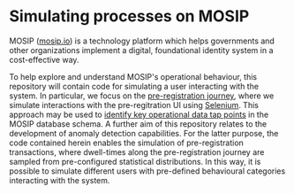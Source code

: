 # Simulating processes on MOSIP 
MOSIP ([mosip.io](http://mosip.io)) is a technology platform which helps governments and other organizations implement a digital, foundational identity system in a cost-effective way.

To help explore and understand MOSIP's operational behaviour, this repository will contain code for simulating a user interacting with the system. In particular, we focus on the [pre-registration journey](https://docs.mosip.io/platform/modules/pre-registration), where we simulate interactions with the pre-regitration UI using [Selenium](https://www.selenium.dev/). This approach may be used to [identify key operational data tap points](https://github.com/alan-turing-institute/mosip-data-extraction) in the MOSIP database schema. A further aim of this repository relates to the development of anomaly detection capabilities. For the latter purpose, the code contained herein enables the simulation of pre-registration transactions, where dwell-times along the pre-registration journey are sampled from pre-configured statistical distributions. In this way, it is possible to simulate different users with pre-defined behavioural categories interacting with the system.
